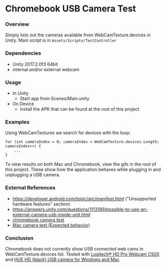 # Chromebook USB Camera Test

### Overview
Simply lists out the cameras available from WebCamTexture.devices in Unity. Main script is in ```Assets/Scripts/TestController```

### Dependencies
- Unity 2017.2.0f3 64bit
- internal and/or external webcam

### Usage
- In Unity
    - Start app from Scenes/Main.unity
- On Device
    - install the APK that can be found at the root of this project

### Examples
Using WebCamTextures we search for devices with the loop: 

```
for (int cameraIndex = 0; cameraIndex < WebCamTexture.devices.Length; cameraIndex++) {
    ...
}
```

To view results on both Mac and Chromebook, view the gifs in the root of this project. These show how the application behaves while plugging in and unplugging a USB camera.

### External References
- https://developer.android.com/topic/arc/manifest.html ("Unsupported hardware features" section)
- https://answers.unity.com/questions/1113199/possible-to-use-an-external-camera-usb-inside-unit.html
- [chromebook camera test](https://github.com/scaperoth/chrombookUSBCameraTest/blob/master/cameraTestChromebook.gif)
- [Mac camera test (Expected behavior)](https://github.com/scaperoth/chrombookUSBCameraTest/blob/master/cameraTestMac.gif)

### Conclusion
Chromebook does not currently show USB connected web cams in WebCamTexture.devices list. Tested with [Logitech® HD Pro Webcam C920](http://a.co/fz7YqEZ) and [HUE HD (black) USB camera for Windows and Mac](http://a.co/079bMOH)
